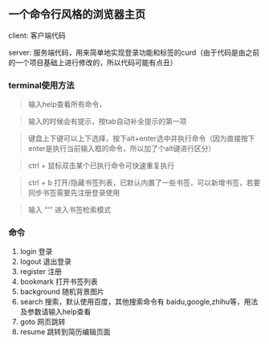 ## 一个命令行风格的浏览器主页
client: 客户端代码

server: 服务端代码，用来简单地实现登录功能和标签的curd（由于代码是由之前的一个项目基础上进行修改的，所以代码可能有点丑）

### terminal使用方法
> 输入help查看所有命令，

> 输入的时候会有提示，按tab自动补全提示的第一项

> 键盘上下键可以上下选择，按下alt+enter选中并执行命令（因为直接按下enter是执行当前输入框的命令，所以加了个alt键进行区分）

> ctrl + 鼠标双击某个已执行命令可快速重复执行

> ctrl + b 打开/隐藏书签列表，已默认内置了一些书签，可以新增书签，若要同步书签需要先注册登录使用

> 输入 “'” 进入书签检索模式

### 命令
1. login 登录 
2. logout 退出登录
3. register 注册
4. bookmark 打开书签列表
5. background 随机背景图片
6. search 搜索，默认使用百度，其他搜索命令有 baidu,google,zhihu等，用法及参数请输入help查看
7. goto 网页跳转
8. resume 跳转到简历编辑页面
